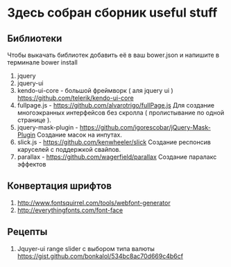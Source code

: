 # Здесь собран сборник useful stuff

## Библиотеки

Чтобы выкачать библиотек добавить её в ваш bower.json и напишите в терминале bower install

1. jquery
2. jquery-ui
3. kendo-ui-core - большой фреймворк ( аля jquery ui ) https://github.com/telerik/kendo-ui-core
4. fullpage.js - https://github.com/alvarotrigo/fullPage.js Для создание многоэкранных интерфейсов без скролла ( пролистывание по одной странице ).
5. jquery-mask-plugin - https://github.com/igorescobar/jQuery-Mask-Plugin Создание масок на инпутах.
6. slick.js - https://github.com/kenwheeler/slick Создание респонсив каруселей с поддержкой свайпов.
7. parallax - https://github.com/wagerfield/parallax Создание паралакс эффектов

## Конвертация шрифтов

1. http://www.fontsquirrel.com/tools/webfont-generator
2. http://everythingfonts.com/font-face

## Рецепты

1. Jquyer-ui range slider с выбором типа валюты https://gist.github.com/bonkalol/534bc8ac70d669c4b6cf